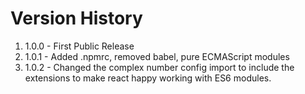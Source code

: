 # Version History

1. 1.0.0 - First Public Release
2. 1.0.1 - Added .npmrc, removed babel, pure ECMAScript modules
3. 1.0.2 - Changed the complex number config import to include the extensions to make react happy working with ES6
   modules.
